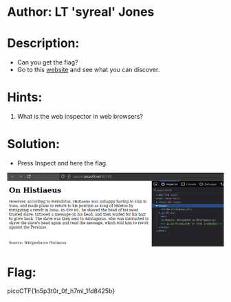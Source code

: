 # Author: LT 'syreal' Jones

# Description:
- Can you get the flag?
- Go to this [website](http://saturn.picoctf.net:53145/) and see what you can discover.

# Hints:
1. What is the web inspector in web browsers?

# Solution:
- Press Inspect and here the flag.

![img](image-4.png)

# Flag:
picoCTF{1n5p3t0r_0f_h7ml_1fd8425b}